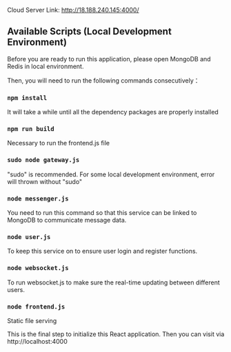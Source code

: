 Cloud Server Link: http://18.188.240.145:4000/
## Available Scripts (Local Development Environment)

Before you are ready to run this application, please open MongoDB and Redis in local environment. 

Then, you will need to run the following commands consecutively：

### `npm install`

It will take a while until all the dependency packages are properly installed

### `npm run build`

Necessary to run the frontend.js file

### `sudo node gateway.js`

"sudo" is recommended. For some local development environment, error will thrown without "sudo"

### `node messenger.js`

You need to run this command so that this service can be linked to MongoDB to communicate message data.

### `node user.js`

To keep this service on to ensure user login and register functions.

### `node websocket.js`

To run websocket.js to make sure the real-time updating between different users.

### `node frontend.js`

Static file serving

This is the final step to initialize this React application.
Then you can visit via http://localhost:4000




